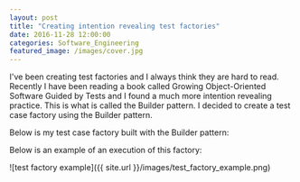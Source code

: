 ```yaml
---
layout: post
title: "Creating intention revealing test factories"
date: 2016-11-28 12:00:00
categories: Software_Engineering
featured_image: /images/cover.jpg
---
```


I've been creating test factories and I always think they are hard to read. Recently I have been reading a book called Growing Object-Oriented Software Guided by Tests and I found a much more intention revealing practice. This is what is called the Builder pattern. I decided to create a test case factory using the Builder pattern.

Below is my test case factory built with the Builder pattern:

<script src="https://gist.github.com/kaldas/559454d9daea1d5598863684a2d67c2f.js"></script>

Below is an example of an execution of this factory:

![test factory example]({{ site.url }}/images/test_factory_example.png)


